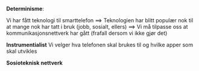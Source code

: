 **Determinisme**:

Vi har fått teknologi til smarttelefon $\implies$ Teknologien har blitt populær nok til at mange nok har tatt i bruk (jobb, sosialt, ellers) $\implies$ Vi må tilpasse oss at kommunikasjonsnettverk har gått (frafall dersom vi ikke gjør det)

**Instrumentialist**
Vi velger hva telefonen skal brukes til og hvilke apper som skal utvikles

**Sosioteknisk nettverk**


